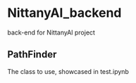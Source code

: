 # NittanyAI_backend
back-end for NittanyAI project
## PathFinder
The class to use, showcased in test.ipynb
